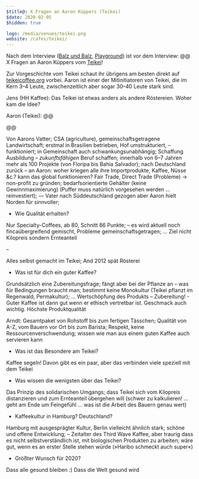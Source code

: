 ```yaml
---
$title@: X Fragen an Aaron Küppers (Teikei)
$date: 2020-02-05
$hidden: true

logo: /media/venues/teikei.png
website: /cafes/teikei/
---
```


Nach dem Interview ([Balz und Balz]([url('/content/posts/20191015.md')]), [Playground]([url('/content/posts/20191212.md')])) ist vor dem Interview: @@ X Fragen an Aaron Küppers vom [Teikei]([url('/content/cafes/teikei.md')])!

Zur Vorgeschichte vom Teikei schaut ihr übrigens am besten direkt auf [teikeicoffee.org](https://teikeicoffee.org/) vorbei. Aaron ist einer der Mitinitiatoren von Teikei, die im Kern 3–4 Leute, zwischenzeitlich aber sogar 30–40 Leute stark sind.

Jens (HH Kaffee): Das Teikei ist etwas anders als andere Röstereien. Woher kam die Idee?

Aaron (Teikei): @@

@@

Von Aarons Vatter; CSA (agriculture), gemeinschaftsgetragene
Landwirtschaft; erstmal in Brasilien betrieben, Hof umstrukturiert, –
funktioniert; in Gemeinschaft auch schwankungsunabhängig; Schaffung
Ausbildung – *zukunftsfähigen* Beruf schaffen; innerhalb von 6–7
Jahren mehr als 100 Projekte (von Floripa bis Bahia Salvador); nach
Deutschland zurück – an Aaron: woher kriegen alle ihre Importprodukte,
Kaffee, Nüsse &c.? kann das global funktionieren? Fair Trade, Direct
Trade (Probleme) -> non-profit zu gründen; bedarfsorientierte Gehälter
(keine Gewinnmaximierung) (Puffer muss natürlich vorgesehen werden …
reinvestiert); — Vater nach Süddeutschland gezogen aber Aaron hielt
Norden für sinnvoller;

- Wie Qualität erhalten?

Nur Specialty-Coffees, ab 80, Schnitt 86 Punkte; – es wird aktuell
noch fincaübergreifend gemischt, Probleme gemeinschaftsgetragen; …
Ziel nicht Kilopreis sondern Ernteanteil

–

Alles selbst gemacht im Teikei;
And 2012 spät Rösterei

- Was ist für dich ein guter Kaffee?

Grundsätzlich eine Zubereitungsfrage; fängt aber bei der Pflanze an –
was für Bedingungen braucht man; bestimmt keine Monokultur (Teikei
pflanzt im Regenwald, Permakultur); … Wertschöpfung des Produkts –
Zubereitung! - Guter Kaffee ist dann gut wenn er ethisch vertretbar
ist. Geschmack auch wichtig. Höchste Produktqualität

Arndt: Gesamtpaket von Rohstoff bis zum fertigen Tässchen; Qualität
von A-Z, vom Bauern vor Ort bis zum Barista; Respekt, keine
Ressourcenverschwendung; wissen wie man aus einem guten Kaffee auch
servieren kann

- Was ist das Besondere am Teikei?

Kaffee segeln! Davon gibt es ein paar, aber das verbinden viele
speziell mit dem Teikei

- Was wissen die wenigsten über das Teikei?

Das Prinzip des solidarischen Umgangs; dass Teikei sich vom Kilopreis
distanzieren und zum Ernteanteil übergehen will (schwer zu
kalkulieren! … geht am Ende um Feingefühl … was ist die Arbeit des
Bauern genau wert)

- Kaffeekultur in Hamburg? Deutschland?

Hamburg mit ausgesprägter Kultur, Berlin vielleicht ähnlich stark;
schöne und offene Entwicklung; – Zeitalter des Third Wave Kaffee, aber
traurig dass es nicht selbstverständlich ist, mit biologischen
Produkten zu arbeiten; wäre gut, wenn es an erster Stelle stehen würde
(»Haribo schmeckt auch super«)

- Größter Wunsch für 2020?

Dass alle gesund bleiben :) Dass die Welt gesund wird